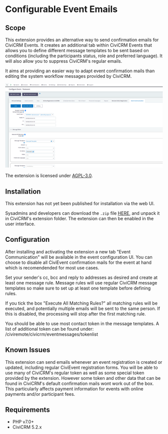 # Configurable Event Emails

## Scope

This extension provides an alternative way to send confirmation emails for CiviCRM Events. It creates an additional tab within CiviCRM Events that allows you to define different message templates to be sent based on conditions (including the participants status, role and preferred language). It will also allow you to suppress CiviCRM's regular emails.  

It aims at providing an easier way to adapt event confirmation mails than editing the system workflow messages provided by CiviCRM.

![Screenshot](images/CiviCRM_Event_Communication.png)

The extension is licensed under [AGPL-3.0](LICENSE.txt).

## Installation

This extension has not yet been published for installation via the web UI.

Sysadmins and developers can download the `.zip` file [HERE](https://github.com/systopia/de.systopia.eventmessages/releases), and unpack it in CiviCRM's extension folder. 
The extension can then be enabled in the user interface.

## Configuration

After installing and activating the extension a new tab "Event Communication" will be available in the event configuration UI. You can choose to disable all CiviEvent confirmation mails for the event at hand which is recomendended for most use cases.

Set your sender's cc, bcc and reply to addresses as desired and create at least one message rule. Message rules will use regular CiviCRM message templates so make sure to set up at least one template before defining rules.

If you tick the box "Execute All Matching Rules?" all matching rules will be executed, and potentially multiple emails will be sent to the same person. If this is disabled, the processing will stop after the first matching rule.

You should be able to use most contact token in the message templates. A list of additional token can be found under: /civiremote/civicrm/eventmessages/tokenlist


## Known Issues

This extension can send emails whenever an event registration is created or updated, including regular CiviEvent registration forms. You will be able to use many of CiviCRM's regular token as well as some special token provided by the extension. However some token and other data that can be found in CiviCRM's default confirmation mails wont work out of the box. This particularly affects payment information for events with online payments and/or participant fees.

## Requirements

* PHP v7.0+
* CiviCRM 5.2.x
